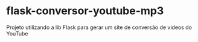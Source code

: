 # flask-conversor-youtube-mp3
Projeto utilizando a lib Flask para gerar um site de conversão de videos do YouTube

